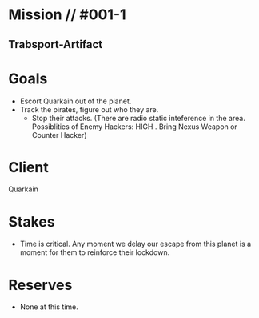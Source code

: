 # Mission // #001-1
## Trabsport-Artifact
# Goals
- Escort Quarkain out of the planet.
- Track the pirates, figure out who they are.
  - Stop their attacks.
(There are radio static inteference in the area. Possiblities of Enemy Hackers: HIGH . Bring Nexus Weapon or Counter Hacker)
# Client
Quarkain
# Stakes
- Time is critical. Any moment we delay our escape from this planet is a moment for them to reinforce their lockdown.
# Reserves
- None at this time.
